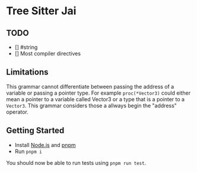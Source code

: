 # Tree Sitter Jai

## TODO

- [] #string
- [] Most compiler directives

## Limitations

This grammar cannot differentiate between passing the address of a variable or passing a pointer type.
For example `proc(*Vector3)` could either mean a pointer to a variable called Vector3 or a type that is a pointer to a `Vector3`.
This grammar considers those a allways begin the "address" operator.

## Getting Started

- Install [Node.js](https://nodejs.org) and [pnpm](https://pnpm.io/)
- Run `pnpm i`

You should now be able to run tests using `pnpm run test`.